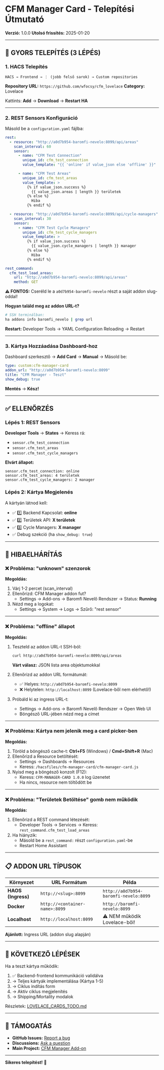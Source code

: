 # CFM Manager Card - Telepítési Útmutató

**Verzió:** 1.0.0
**Utolsó frissítés:** 2025-01-20

---

## 🎯 GYORS TELEPÍTÉS (3 LÉPÉS)

### 1. HACS Telepítés

```
HACS → Frontend → ⋮ (jobb felső sarok) → Custom repositories
```

**Repository URL:** `https://github.com/wfocsy/cfm_lovelace`
**Category:** Lovelace

Kattints: **Add** → **Download** → **Restart HA**

---

### 2. REST Sensors Konfiguráció

Másold be a `configuration.yaml` fájlba:

```yaml
rest:
  - resource: "http://a0d7b954-baromfi-nevelo:8099/api/areas"
    scan_interval: 60
    sensor:
      - name: "CFM Test Connection"
        unique_id: cfm_test_connection
        value_template: "{{ 'online' if value_json else 'offline' }}"

      - name: "CFM Test Areas"
        unique_id: cfm_test_areas
        value_template: >
          {% if value_json.success %}
            {{ value_json.areas | length }} területek
          {% else %}
            Hiba
          {% endif %}

  - resource: "http://a0d7b954-baromfi-nevelo:8099/api/cycle-managers"
    scan_interval: 30
    sensor:
      - name: "CFM Test Cycle Managers"
        unique_id: cfm_test_cycle_managers
        value_template: >
          {% if value_json.success %}
            {{ value_json.cycle_managers | length }} manager
          {% else %}
            Hiba
          {% endif %}

rest_command:
  cfm_test_load_areas:
    url: "http://a0d7b954-baromfi-nevelo:8099/api/areas"
    method: GET
```

**⚠️ FONTOS:** Cseréld le a `a0d7b954-baromfi-nevelo` részt a saját addon slug-oddal!

**Hogyan találd meg az addon URL-t?**
```bash
# SSH terminálban:
ha addons info baromfi_nevelo | grep url
```

**Restart:** Developer Tools → YAML Configuration Reloading → Restart

---

### 3. Kártya Hozzáadása Dashboard-hoz

Dashboard szerkesztő → **Add Card** → **Manual** → Másold be:

```yaml
type: custom:cfm-manager-card
addon_url: "http://a0d7b954-baromfi-nevelo:8099"
title: "CFM Manager - Teszt"
show_debug: true
```

**Mentés** → **Kész!**

---

## ✅ ELLENŐRZÉS

### Lépés 1: REST Sensors

**Developer Tools** → **States** → Keress rá:
- `sensor.cfm_test_connection`
- `sensor.cfm_test_areas`
- `sensor.cfm_test_cycle_managers`

**Elvárt állapot:**
```
sensor.cfm_test_connection: online
sensor.cfm_test_areas: 4 területek
sensor.cfm_test_cycle_managers: 2 manager
```

### Lépés 2: Kártya Megjelenés

A kártyán látnod kell:
- ✅ 1️⃣ Backend Kapcsolat: **online**
- ✅ 2️⃣ Területek API: **X területek**
- ✅ 3️⃣ Cycle Managers: **X manager**
- ✅ Debug szekció (ha `show_debug: true`)

---

## 🔧 HIBAELHÁRÍTÁS

### ❌ Probléma: "unknown" szenzorok

**Megoldás:**
1. Várj 1-2 percet (scan_interval)
2. Ellenőrizd: CFM Manager addon fut?
   - Settings → Add-ons → Baromfi Nevelő Rendszer → Status: **Running**
3. Nézd meg a logokat:
   - Settings → System → Logs → Szűrő: "rest sensor"

---

### ❌ Probléma: "offline" állapot

**Megoldás:**
1. Teszteld az addon URL-t SSH-ból:
   ```bash
   curl http://a0d7b954-baromfi-nevelo:8099/api/areas
   ```
   **Várt válasz:** JSON lista area objektumokkal

2. Ellenőrizd az addon URL formátumát:
   - ✅ Helyes: `http://a0d7b954-baromfi-nevelo:8099`
   - ❌ Helytelen: `http://localhost:8099` (Lovelace-ből nem elérhető!)

3. Próbáld ki az ingress URL-t:
   - Settings → Add-ons → Baromfi Nevelő Rendszer → Open Web UI
   - Böngésző URL-jében nézd meg a címet

---

### ❌ Probléma: Kártya nem jelenik meg a card picker-ben

**Megoldás:**
1. Töröld a böngésző cache-t: **Ctrl+F5** (Windows) / **Cmd+Shift+R** (Mac)
2. Ellenőrizd a Resource betöltését:
   - Settings → Dashboards → Resources
   - Keress: `/hacsfiles/cfm-manager-card/cfm-manager-card.js`
3. Nyisd meg a böngésző konzolt (F12):
   - Keress: `CFM-MANAGER-CARD 1.0.0` log üzenetet
   - Ha nincs, resource nem töltődött be

---

### ❌ Probléma: "Területek Betöltése" gomb nem működik

**Megoldás:**
1. Ellenőrizd a REST command létezését:
   - Developer Tools → Services → Keress: `rest_command.cfm_test_load_areas`
2. Ha hiányzik:
   - Másold be a `rest_command:` részt `configuration.yaml`-be
   - Restart Home Assistant

---

## 📋 ADDON URL TÍPUSOK

| Környezet | URL Formátum | Példa |
|-----------|--------------|-------|
| **HAOS (Ingress)** | `http://<slug>:8099` | `http://a0d7b954-baromfi-nevelo:8099` |
| **Docker** | `http://<container-name>:8099` | `http://baromfi-nevelo:8099` |
| **Localhost** | `http://localhost:8099` | ⚠️ NEM működik Lovelace-ből! |

**Ajánlott:** Ingress URL (addon slug alapján)

---

## 🚀 KÖVETKEZŐ LÉPÉSEK

Ha a teszt kártya működik:
1. ✅ Backend-frontend kommunikáció validálva
2. → Teljes kártyák implementálása (Kártya 1-5)
3. → Ciklus indítás form
4. → Aktív ciklus megjelenítés
5. → Shipping/Mortality modalok

Részletek: [LOVELACE_CARDS_TODO.md](https://github.com/wfocsy/CFM_Manager/blob/main/LOVELACE_CARDS_TODO.md)

---

## 💬 TÁMOGATÁS

- **GitHub Issues:** [Report a bug](https://github.com/wfocsy/cfm_lovelace/issues)
- **Discussions:** [Ask a question](https://github.com/wfocsy/cfm_lovelace/discussions)
- **Main Project:** [CFM Manager Add-on](https://github.com/wfocsy/CFM_Manager)

---

**Sikeres telepítést!** 🎉
